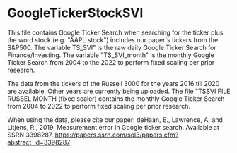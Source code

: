 # GoogleTickerStockSVI


This file contains Google Ticker Search when searching for the ticker plus the word stock (e.g. "AAPL stock") includes our paper's tickers from the S&P500. The variable TS_SVI" is the raw daily Google Ticker Search for Finance/Investing. The variable "TS_SVI_month" is the monthly Google Ticker Search from 2004 to the 2022 to perform fixed scaling per prior research. 

The data from the tickers of the Russell 3000 for the years 2016 till 2020 are available. Other years are currently being uploaded. The file "TSSVI FILE RUSSEL MONTH (fixed scaler) contains the monthly Google Ticker Search from 2004 to 2022 to perform fixed scaling per prior research. 

When using the data, please cite our paper: deHaan, E., Lawrence, A. and Litjens, R., 2019. Measurement error in Google ticker search. Available at SSRN 3398287. 
https://papers.ssrn.com/sol3/papers.cfm?abstract_id=3398287
